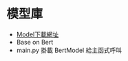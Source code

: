 # 模型庫
- [Model下載網址](https://drive.google.com/drive/folders/1-Erh-xDkl8UyD0zsm3E7EYmCLHuw4PMg?usp=sharing)
- Base on Bert
- main.py 掛載 BertModel 給主函式呼叫